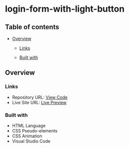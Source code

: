 # login-form-with-light-button
## Table of contents

- [Overview](#overview)
  - [Links](#links)

  - [Built with](#built-with)

## Overview


### Links

- Repository URL: [View Code](https://github.com/romaleks/Todo-List)
- Live Site URL: [Live Preview](https://romaleks.github.io/Todo-List/)


### Built with

- HTML Language
- CSS Pseudo-elements
- CSS Animation
- Visual Studio Code
